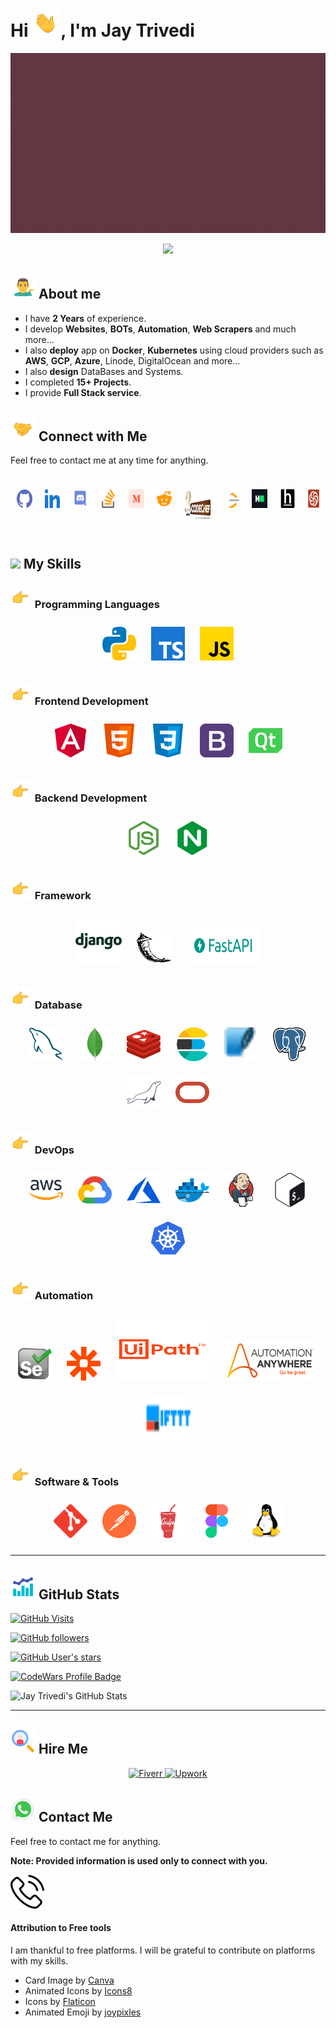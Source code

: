 # Hi <img src="emojis/waving_hand.gif" width="45" height="45" style="padding: 0; margin: 0;"/>, I'm Jay Trivedi


<p style="text-align: center">
    <a href="https://github.com/JAY-TRIVEDI-007" target="_blank">
        <img src="images/JT_Card.gif" alt="JAY-TRIVEDI-007"/>
    </a>
</p>

<p style="text-align: center">
    <a href="https://git.io/typing-svg" target="_blank">
        <img src="https://readme-typing-svg.herokuapp.com?size=28&duration=6000&color=6100FF&width=500&lines=Full+Stack+Python+Developer;Automation+Engineer;Angular+Developer;DevOps+Associate+Engineer;Database+Associate+Developer"/>
    </a>
</p>


## <img src="emojis/man_tipping_hand.gif" width="40" height="40" /> About me

- I have **2 Years** of experience.
- I develop **Websites**, **BOTs**, **Automation**, **Web Scrapers** and much more...
- I also **deploy** app on **Docker**, **Kubernetes** using cloud providers such as **AWS**, **GCP**, **Azure**, Linode, DigitalOcean and more...
- I also **design** DataBases and Systems.
- I completed **15+ Projects**.
- I provide **Full Stack service**.


## <img src="emojis/handshake.gif" width="40" height="40"/> Connect with Me

Feel free to contact me at any time for anything.

<p style="display: inline-flex;">
    <a style="cursor: pointer; padding: 10px" title="GitHub" target="_blank" href="https://github.com/JAY-TRIVEDI-007"><img src="icons/github.svg" alt="GitHub" height="30" width="40"/></a>
    <a style="cursor: pointer; padding: 10px" title="LinkedIn" target="_blank" href="https://www.linkedin.com/in/jay-trivedi-09aa791a4/"><img src="icons/linked-in-alt.svg" alt="LinkedIn" height="30" width="40"/></a>
    <a style="cursor: pointer; padding: 10px" title="Discord" target="_blank" href="https://discordapp.com/users/906490433994104852"><img src="icons/discord.svg" alt="Discord" height="30" width="40"/></a>
    <a style="cursor: pointer; padding: 10px" title="StackOverflow" target="_blank" href="https://stackoverflow.com/users/edit/15519493"><img src="icons/stack-overflow.svg" alt="Stack Overflow" height="30" width="40"/></a>
    <a style="cursor: pointer; padding: 10px" title="Medium" target="_blank" href="https://medium.com/@jaytrivedi007jb"><img src="icons/medium.svg" alt="Medium" height="30" width="40"/></a>
    <a style="cursor: pointer; padding: 10px" title="Reddit" target="_blank" href="https://www.reddit.com/user/JayTrivedi8923/"><img src="icons/reddit.svg" alt="Reddit" height="30" width="40"/></a>
    <a style="cursor: pointer; padding: 10px" title="CodeChef" target="_blank" href="https://www.codechef.com/users/jt_007"><img src="icons/codechef-logo.svg" alt="Codechef" height="50" width="70"/></a>
    <a style="cursor: pointer; padding: 10px" title="LeetCode" target="_blank" href="https://leetcode.com/jaytrivedi007jb/"><img src="icons/leet-code.svg" alt="Leet Code" height="30" width="40"/></a>
    <a style="cursor: pointer; padding: 10px" title="HackerRank" target="_blank" href="https://www.hackerrank.com/jaytrivedi007jb"><img src="icons/hackerrank.svg" alt="HackerRank" height="30" width="40"/></a>
    <a style="cursor: pointer; padding: 10px" title="HackEarth" target="_blank" href="https://www.hackerearth.com/@jaytrivedi007jb"><img src="icons/hackerearth.svg" alt="HackerEarth" height="30" width="40"/></a>
    <a style="cursor: pointer; padding: 10px" title="CodeWars" target="_blank" href="https://www.codewars.com/users/JAY-TRIVEDI-007"><img src="icons/CodeWars.svg" alt="CodeWars" height="30" width="30"/></a>
</p>


## <img src = "https://media2.giphy.com/media/QssGEmpkyEOhBCb7e1/giphy.gif?cid=ecf05e47a0n3gi1bfqntqmob8g9aid1oyj2wr3ds3mg700bl&rid=giphy.gif" width = 32px> My Skills

### <img src="emojis/backhand_index_pointing_right.gif" width="35" height="35"/> Programming Languages

<p align="center">
    <img style="padding: 10px;" src="images/ProgrammingLanguages/python.svg" alt="Python" title="Python" width="54" height="54"/>
    <img style="padding: 10px;" src="images/ProgrammingLanguages/typescript.svg" alt="TypeScript" title="TypeScript" width="54" height="54"/>
    <img style="padding: 10px;" src="images/ProgrammingLanguages/javascript.svg" alt="JavaScript" title="JavaScript" width="54" height="54"/>
</p>

### <img src="emojis/backhand_index_pointing_right.gif" width="35" height="35"/> Frontend Development

<p align="center">
    <img style="padding: 10px;" src="images/FrontendDevelopment/angularjs.svg" alt="Angular" title="Angular" width="54" height="54"/>
    <img style="padding: 10px;" src="images/FrontendDevelopment/html.svg" alt="HTML" title="HTML" width="54" height="54"/>
    <img style="padding: 10px;" src="images/FrontendDevelopment/css.svg" alt="CSS" title="CSS" width="54" height="54"/>
    <img style="padding: 10px;" src="images/FrontendDevelopment/bootstrap.svg" alt="BootStrap" title="BootStrap" width="54" height="54"/>
    <img style="padding: 10px;" src="images/FrontendDevelopment/qt.svg" alt="Qt" title="Qt" width="54" height="54"/>
</p>


### <img src="emojis/backhand_index_pointing_right.gif" width="35" height="35"/> Backend Development

<p align="center">
    <img style="padding: 10px;" src="images/BackendDevelopment/nodejs.svg" alt="Nodejs" title="Nodejs" width="54" height="54"/>
    <img style="padding: 10px;" src="images/BackendDevelopment/nginx.svg" alt="Nginx" title="Nginx" width="54" height="54"/>
</p>


### <img src="emojis/backhand_index_pointing_right.gif" width="35" height="35"/> Framework

<p align="center">
    <img style="padding: 10px;" src="images/Framework/django.svg" alt="Django" title="Django" width="74" height="74"/>
    <img style="padding: 10px;" src="images/Framework/flask.svg" alt="Flask" title="Flask" width="54" height="54"/>
    <img style="padding: 10px;" src="images/Framework/fastapi.png" alt="FastAPI" title="FastAPI" width="120" height="60"/>
</p>


### <img src="emojis/backhand_index_pointing_right.gif" width="35" height="35"/> Database

<p align="center">
    <img style="padding: 10px;" src="images/Database/mysql.svg" alt="MySQL" title="MySQL" width="54" height="54"/>
    <img style="padding: 10px;" src="images/Database/mongodb.svg" alt="MongoDB" title="MongoDB" width="54" height="54"/>
    <img style="padding: 10px;" src="images/Database/redis.svg" alt="Redis" title="Redis" width="54" height="54"/>
    <img style="padding: 10px;" src="images/Database/elasticsearch.svg" alt="Elastic Search" title="Elastic Search" width="54" height="54"/>
    <img style="padding: 10px;" src="images/Database/sqlite.svg" alt="SQLite" title="SQLite" width="54" height="54"/>
    <img style="padding: 10px;" src="images/Database/postgresql.svg" alt="Postgresql" title="Postgresql" width="54" height="54"/>
    <img style="padding: 10px;" src="images/Database/mariadb.svg" alt="MariaDB" title="MariaDB" width="54" height="54"/>
    <img style="padding: 10px;" src="images/Database/oracle.svg" alt="Oracle" title="Oracle" width="54" height="54"/>
</p>


### <img src="emojis/backhand_index_pointing_right.gif" width="35" height="35"/> DevOps

<p align="center">
    <img style="padding: 10px;" src="images/Devops/aws.svg" alt="AWS" title="AWS" width="54" height="54"/>
    <img style="padding: 10px;" src="images/Devops/gcp.svg" alt="GCP" title="GCP" width="54" height="54"/>
    <img style="padding: 10px;" src="images/Devops/azure.svg" alt="Azure" title="Azure" width="54" height="54"/>
    <img style="padding: 10px;" src="images/Devops/docker.svg" alt="Docker" title="Docker" width="54" height="54"/>
    <img style="padding: 10px;" src="images/Devops/jenkins.svg" alt="Jenkins" title="Jenkins" width="54" height="54"/>
    <img style="padding: 10px;" src="images/Devops/bash.svg" alt="Bash" title="Bash" width="54" height="54"/>
    <img style="padding: 10px;" src="images/Devops/kubernetes.svg" alt="Kubernetes" title="Kubernetes" width="54" height="54"/>
</p>


### <img src="emojis/backhand_index_pointing_right.gif" width="35" height="35"/> Automation

<p align="center">
    <img style="padding: 10px;" src="images/Automation/selenium.svg" alt="Selenium" title="Selenium" width="54" height="54"/>
    <img style="padding: 10px;" src="images/Automation/zapier.svg" alt="Zapier" title="Zapier" width="54" height="54"/>
    <img style="padding: 10px;" src="images/Automation/UiPath_Logo.svg" alt="UiPath" title="UiPath" width="150" height="100"/>
    <img style="padding: 10px;" src="images/Automation/automation_anywhere.svg" alt="Automation Anywhere" title="Automation Anywhere" width="150" height="64"/>
    <img style="padding: 10px;" src="images/Automation/ifttt.svg" alt="IFTTT" title="IFTTT" width="74" height="74"/>
</p>


### <img src="emojis/backhand_index_pointing_right.gif" width="35" height="35"/> Software & Tools

<p align="center">
    <img style="padding: 10px;" src="images/Tools/git.svg" alt="Git" title="Git" width="54" height="54"/>
    <img style="padding: 10px;" src="images/Tools/postman.svg" alt="Postman" title="Postman" width="54" height="54"/>
    <img style="padding: 10px;" src="images/Tools/gulp.svg" alt="Gulp" title="Gulp" width="54" height="54"/>
    <img style="padding: 10px;" src="images/Tools/figma.svg" alt="Figma" title="Figma" width="54" height="54"/>
    <img style="padding: 10px;" src="images/Tools/linux.svg" alt="Linux" title="Linux" width="54" height="54"/>
</p>


---

## <img src="icons/stats.gif" width="40" height="40"/> GitHub Stats

[![GitHub Visits](https://komarev.com/ghpvc/?username=JAY-TRIVEDI-007)](https://github.com/JAY-TRIVEDI-007)

[![GitHub followers](https://img.shields.io/github/followers/JAY-TRIVEDI-007?style=social)](https://github.com/JAY-TRIVEDI-007)

[![GitHub User's stars](https://img.shields.io/github/stars/JAY-TRIVEDI-007?style=social)](https://github.com/JAY-TRIVEDI-007)

[![CodeWars Profile Badge](https://www.codewars.com/users/JAY-TRIVEDI-007/badges/large)](https://www.codewars.com/users/JAY-TRIVEDI-007)

![Jay Trivedi's GitHub Stats](https://github-readme-stats.vercel.app/api?username=JAY-TRIVEDI-007&show_icons=true&theme=radical&count_private=true)

---

## <img src="icons/hire_me.png" width="40" height="40"> Hire Me

<p align="center">
    <a target="_blank" href="https://www.fiverr.com/jaytrivedi531">
        <img src="icons/fiverr_favicon.ico" title="Fiverr"/>
    </a>
    <a target="_blank" href="https://www.upwork.com/freelancers/~0113a0076e71b2a1df">
        <img src="icons/upwork_favicon.ico" title="Upwork"/>
    </a>
</p>

## <img src="icons/whatsapp_calling.gif" width="40" height="40" /> Contact Me

Feel free to contact me for anything.

**Note: Provided information is used only to connect with you.**

<a target="_blank" href="https://forms.gle/LJKV2XKpHHVKtZvKA">
    <img src="icons/phone-call.png" width="54" height="54" title="Contact Me"/>
</a>


#### Attribution to Free tools
I am thankful to free platforms. I will be grateful to contribute on platforms with my skills.

- Card Image by <a href="https://www.canva.com/" target="_blank">Canva</a>
- Animated Icons by <a target="_blank" href="https://icons8.com">Icons8</a>
- Icons by <a href="https://www.flaticon.com" target="_blank">Flaticon</a>
- Animated Emoji by <a target="_blank" href="https://joypixels.com/">joypixles</a>
